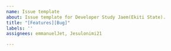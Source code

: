 ```yaml
---
name: Issue template
about: Issue template for Developer Study Jaem(Ekiti State).
title: "[Features][Bug]"
labels: ''
assignees: emmanuelJet, Jesulonimi21

---
```



